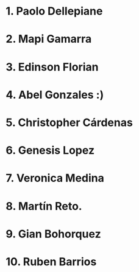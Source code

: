 # 1. Paolo Dellepiane
# 2. Mapi Gamarra
# 3. Edinson Florian
# 4. Abel Gonzales :)
# 5. Christopher Cárdenas
# 6. Genesis Lopez
# 7. Veronica Medina
# 8. Martín Reto.
# 9. Gian Bohorquez
# 10. Ruben Barrios
